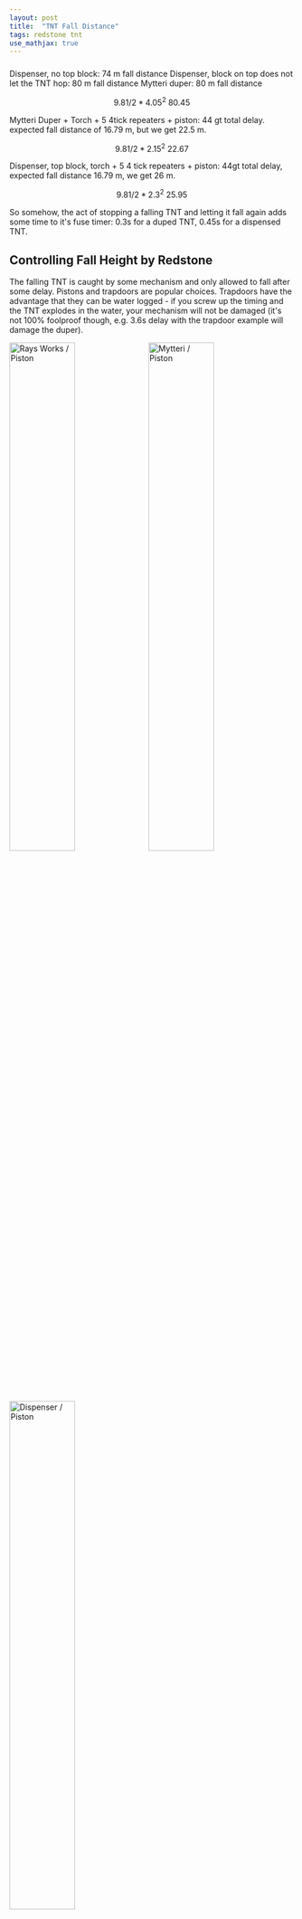 ```yaml
---
layout: post
title:  "TNT Fall Distance"
tags: redstone tnt
use_mathjax: true
---
```


###

Dispenser, no top block: 74 m fall distance
Dispenser, block on top does not let the TNT hop: 80 m fall distance
Mytteri duper: 80 m fall distance

$$ 9.81/2*4.05^2 ~ 80.45 $$

Mytteri Duper + Torch + 5 4tick repeaters + piston: 44 gt total delay.
expected fall distance of 16.79 m, but we get 22.5 m.

$$ 9.81/2*2.15^2 ~ 22.67 $$

Dispenser, top block, torch + 5 4 tick repeaters + piston: 44gt total delay, 
expected fall distance 16.79 m, we get 26 m.

$$ 9.81/2*2.3^2 ~ 25.95 $$


So somehow, the act of stopping a falling TNT and letting it fall again adds some time
to it's fuse timer:  0.3s for a duped TNT, 0.45s for a dispensed TNT.


## Controlling Fall Height by Redstone

The falling TNT is caught by some mechanism and only allowed to fall
after some delay.  Pistons and trapdoors are popular choices.
Trapdoors have the advantage that they can be water logged - if you
screw up the timing and the TNT explodes in the water, your mechanism
will not be damaged (it's not 100% foolproof though, e.g. 3.6s delay with
the trapdoor example will damage the duper).

<p float="left">
<img alt="Rays Works / Piston" width="48%"
     src="/random-minecraft/assets/tnt-fall-distance/ray-piston.jpg">
<img alt="Mytteri / Piston" width="48%"
     src="/random-minecraft/assets/tnt-fall-distance/mytteri-piston.jpg">
<img alt="Dispenser / Piston" width="48%"
     src="/random-minecraft/assets/tnt-fall-distance/dispenser-piston.jpg">
</p>

<p float="left">
<img alt="Kades / Trapdoor" width="48%"
     src="/random-minecraft/assets/tnt-fall-distance/kades-trapdoor.jpg">
<img alt="Dispenser / Trapdoor" width="48%"
     src="/random-minecraft/assets/tnt-fall-distance/dispenser-trapdoor.jpg">
</p>

Only repeaters on orange concrete count as delay (in the first picture, the torch and repeater
cancel each other out; in the second case the 3-tick repeater (green concrete) is canceled
by the 2 ticks repeater and the wait until the piston retracts).

If you want *really* low fall height, that green cement block on Kades Duper should be obsidian as well.

In both cases it takes some additional time until the TNT is primed.  So for delay $$d$$,
the fall time is $$t = 4.1 - d$$ for dupers and $$t = 4.4 - d$$ for dispensers.

$$a = 9.81$$

$$h = at^2$$


![TNT Fall height by delay](/random-minecraft/assets/tnt-fall-distance/tnt-fall-distance.svg)

The line in red is the plotted formula.  Generally you need at least 0.5 seconds of delay
or the TNT falls straight through to it's max fall height of 77 blocks.  With the trapdoor
you can use longer delays (up to 3.2 seconds) although you'll have to make that green cement
block obsidian.  With 3.2 s delay, all the blocks up to the obsidian are destroyed.

The Piston/Fall Chute version blows up if you go over 2.8 s.

<table>
     <tr>
          <th>Delay in seconds</th>
          <th>Fall distance (Duper)</th>
          <th>Fall distance (Dispenser)</th>
     </tr>
     <tr>
          <td><input id="calculatorInput" type="number" min="0" max="4" step="0.1" oninput="calculatorOnInput(event)"></td>
          <td id="calculatorResultDuper"></td>
          <td id="calculatorResultDispenser"></td>
     </tr>
</table>

## Horizontal Dispenser w/ Honey Blocks

| Honey blocks | Destroyed Y |
| 1  | 50 - 57 |
| 2 | 38 - 43 |
| 3 | 25 - 30 |
| 4 | 16 - 20 |
| 5 | 8 - 13 |


## Horizontal TNT Duper w/ Honey Blocks

| Honey blocks | Destroyed Y |
| 3x2 Honey | 48 - 54 |
| 3x3 Honey | 33 - 39 |
| 3x4 Honey | 22 - 27 |
| 3x5 Honey | 14 - 19 |


